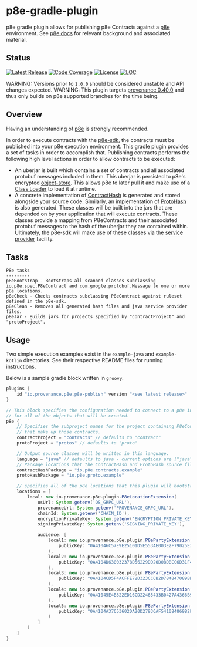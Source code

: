 # p8e-gradle-plugin

p8e gradle plugin allows for publishing p8e Contracts against a [p8e](https://github.com/provenance-io/p8e) environment. See [p8e docs](https://docs.provenance.io/p8e/overview) for relevant background and associated material.

## Status

[![Latest Release][release-badge]][release-latest]
[![Code Coverage][code-coverage-badge]][code-coverage-report]
[![License][license-badge]][license-url]
[![LOC][loc-badge]][loc-report]

[code-coverage-badge]: https://codecov.io/gh/provenance-io/p8e-gradle-plugin/branch/main/graph/badge.svg
[code-coverage-report]: https://app.codecov.io/gh/provenance-io/p8e-gradle-plugin

[release-badge]: https://img.shields.io/github/v/tag/provenance-io/p8e-gradle-plugin.svg?sort=semver
[release-latest]: https://github.com/provenance-io/p8e-gradle-plugin/releases/latest

[license-badge]: https://img.shields.io/github/license/provenance-io/p8e-gradle-plugin.svg
[license-url]: https://github.com/provenance-io/p8e-gradle-plugin/blob/main/LICENSE

[loc-badge]: https://tokei.rs/b1/github/provenance-io/p8e-gradle-plugin
[loc-report]: https://github.com/provenance-io/p8e-gradle-plugin


WARNING: Versions prior to `1.0.0` should be considered unstable and API changes expected.
WARNING: This plugin targets [provenance 0.40.0](https://github.com/provenance-io/provenance) and thus only builds on p8e supported branches for the time being.

## Overview

Having an understanding of [p8e](https://docs.provenance.io/p8e/overview) is strongly recommended.

In order to execute contracts with the [p8e-sdk](https://github.com/provenance-io/p8e/tree/main/p8e-sdk), the contracts must be published into
your p8e execution environment. This gradle plugin provides a set of tasks in order to accomplish that. Publishing contracts performs the following
high level actions in order to allow contracts to be executed:

- An uberjar is built which contains a set of contracts and all associated protobuf messages included in them. This uberjar is persisted to
p8e's encrypted [object-store](https://github.com/provenance-io/object-store). This allows p8e to later pull it and make use of a
[Class Loader](https://docs.oracle.com/javase/7/docs/api/java/lang/ClassLoader.html) to load it at runtime.
- A concrete implementation of [ContractHash](https://github.com/provenance-io/p8e/blob/main/p8e-contract-base/src/main/kotlin/io/p8e/contracts/ContractHash.kt)
is generated and stored alongside your source code. Similarly, an implementation of
[ProtoHash](https://github.com/provenance-io/p8e/blob/main/p8e-proto-internal/src/main/kotlin/io/p8e/proto/ProtoHash.kt)
is also generated. These classes will be built into the jars that are depended on by your application that will
execute contracts. These classes provide a mapping from P8eContracts and their associated protobuf messages to the hash of the
uberjar they are contained within. Ultimately, the p8e-sdk will make use of these classes via the
[service provider](https://docs.oracle.com/javase/8/docs/api/java/util/ServiceLoader.html) facility.

## Tasks

```text
P8e tasks
---------
p8eBootstrap - Bootstraps all scanned classes subclassing io.p8e.spec.P8eContract and com.google.protobuf.Message to one or more p8e locations.
p8eCheck - Checks contracts subclassing P8eContract against ruleset defined in the p8e-sdk.
p8eClean - Removes all generated hash files and java service provider files.
p8eJar - Builds jars for projects specified by "contractProject" and "protoProject".
```

## Usage

Two simple execution examples exist in the `example-java` and `example-kotlin` directories. See their
respective README files for running instructions.

Below is a sample gradle block written in `groovy`.

```groovy
plugins {
    id "io.provenance.p8e.p8e-publish" version "<see latest release>"
}

// This block specifies the configuration needed to connect to a p8e instance as well as the audience list
// for all of the objects that will be created.
p8e {
    // Specifies the subproject names for the project containing P8eContract subclasses, and the associated protobuf messages
    // that make up those contracts.
    contractProject = "contracts" // defaults to "contract"
    protoProject = "protos" // defaults to "proto"

    // Output source classes will be written in this language.
    language = "java" // defaults to java - current options are ["java", "kt"]
    // Package locations that the ContractHash and ProtoHash source files will be written to.
    contractHashPackage = "io.p8e.contracts.example"
    protoHashPackage = "io.p8e.proto.example"

    // specifies all of the p8e locations that this plugin will bootstrap to.
    locations = [
        local: new io.provenance.p8e.plugin.P8eLocationExtension(
            osUrl: System.getenv('OS_GRPC_URL'),
            provenanceUrl: System.getenv('PROVENANCE_GRPC_URL'),
            chainId: System.getenv('CHAIN_ID'),
            encryptionPrivateKey: System.getenv('ENCRYPTION_PRIVATE_KEY'),
            signingPrivateKey: System.getenv('SIGNING_PRIVATE_KEY'),

            audience: [
                local1: new io.provenance.p8e.plugin.P8ePartyExtension(
                    publicKey: "0A41046C57E9E25101D5E553AE003E2F79025E389B51495607C796B4E95C0A94001FBC24D84CD0780819612529B803E8AD0A397F474C965D957D33DD64E642B756FBC4"
                ),
                local2: new io.provenance.p8e.plugin.P8ePartyExtension(
                    publicKey: "0A4104D630032378D56229DD20D08DBCC6D31F44A07D98175966F5D32CD2189FD748831FCB49266124362E56CC1FAF2AA0D3F362BF84CACBC1C0C74945041EB7327D54"
                ),
                local3: new io.provenance.p8e.plugin.P8ePartyExtension(
                    publicKey: "0A4104CD5F4ACFFE72D323CCCB2D784847089BBD80EC6D4F68608773E55B3FEADC812E4E2D7C4C647C8C30352141D2926130D10DFC28ACA5CA8A33B7BD7A09C77072CE"
                ),
                local4: new io.provenance.p8e.plugin.P8ePartyExtension(
                    publicKey: "0A41045E4B322ED16CD22465433B0427A4366B9695D7E15DD798526F703035848ACC8D2D002C1F25190454C9B61AB7B243E31E83BA2B48B8A4441F922A08AC3D0A3268"
                ),
                local5: new io.provenance.p8e.plugin.P8ePartyExtension(
                    publicKey: "0A4104A37653602DA20D27936AF541084869B2F751953CB0F0D25D320788EDA54FB4BC9FB96A281BFFD97E64B749D78C85871A8E14AFD48048537E45E16F3D2FDDB44B"
                )
            ]
        )
    ]
}
```
